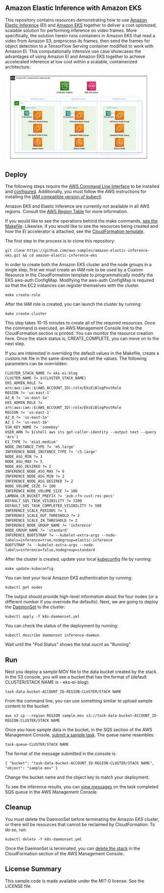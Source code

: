 ## Amazon Elastic Inference with Amazon EKS

This repository contains resources demonstrating how to use [Amazon Elastic Inference](https://aws.amazon.com/machine-learning/elastic-inference/) (EI) and [Amazon EKS](https://aws.amazon.com/eks/) together to deliver a cost optimized, scalable solution for performing inference on video frames. More specifically, the solution herein runs containers in Amazon EKS that read a video from Amazon S3, preprocess its frames, then send the frames for object detection to a TensorFlow Serving container modified to work with Amazon EI. This computationally intensive use case showcases the advantages of using Amazon EI and Amazon EKS together to achieve accelerated inference at low cost within a scalable, containerized architecture.

![overview](images/overview.png)

## Deploy

The following steps require the [AWS Command Line Interface](https://aws.amazon.com/cli/) to be installed and [configured](https://docs.aws.amazon.com/cli/latest/userguide/cli-chap-configure.html). Additionally, you must follow the AWS instructions for installing the [IAM compatible version of kubectl](https://docs.aws.amazon.com/eks/latest/userguide/install-kubectl.html).

Amazon EKS and Elastic Inference are currently not available in all AWS regions. Consult the [AWS Region Table](https://aws.amazon.com/about-aws/global-infrastructure/regional-product-services/) for more information.

If you would like to see the operations behind the make commands, [see the Makefile](https://github.com/aws-samples/amazon-elastic-inference-eks/blob/master/Makefile). Likewise, if you would like to see the resources being created and how the EI accelerator is attached, see the [CloudFormation template](https://github.com/aws-samples/amazon-elastic-inference-eks/blob/master/stack.cfn.yml). 

The first step in the process is to clone this repository:

```
git clone https://github.com/aws-samples/amazon-elastic-inference-eks.git && cd amazon-elastic-inference-eks
```

In order to create both the Amazon EKS cluster and the node groups in a single step, first we must create an IAM role to be used by a Custom Resource in the CloudFormation template to programmatically modify the EKS aws-auth ConfigMap. Modifying the aws-auth ConfigMap is required so that the EC2 instances can register themselves with the cluster.

```
make create-role
```

After the IAM role is created, you can launch the cluster by running:

```
make create-cluster
```

This step takes 10-15 minutes to create all of the required resources. Once the command is executed,
an AWS Management Console link to the CloudFormation section is printed. You can monitor the resource creation
here. Once the stack status is, CREATE_COMPLETE, you can move on to the next step.

If you are interested in overriding the default values in the Makefile, create a custom.mk file in the same directory and set the values. The following parameters can be overridden:

```
CLUSTER_STACK_NAME ?= eks-ei-blog
CLUSTER_NAME ?= $(CLUSTER_STACK_NAME)
EKS_ADMIN_ROLE ?= arn:aws:iam::$(AWS_ACCOUNT_ID):role/EksEiBlogPostRole
REGION ?= 'us-east-1'
AZ_0 ?= 'us-east-1a'
EKS_ADMIN_ROLE ?= arn:aws:iam::$(AWS_ACCOUNT_ID):role/EksEiBlogPostRole
REGION ?= 'us-east-1'
AZ_0 ?= 'us-east-1a'
AZ_1 ?= 'us-east-1b'
SSH_KEY_NAME ?= 'somekey'
USER_ARN ?= $(shell aws sts get-caller-identity --output text --query 'Arn')
EI_TYPE ?= 'eia1.medium'
NODE_INSTANCE_TYPE ?= 'm5.large'
INFERENCE_NODE_INSTANCE_TYPE ?= 'c5.large'
NODE_ASG_MIN ?= 1
NODE_ASG_MAX ?= 5
NODE_ASG_DESIRED ?= 2
INFERENCE_NODE_ASG_MAX ?= 6
INFERENCE_NODE_ASG_MIN ?= 2
INFERENCE_NODE_ASG_DESIRED ?= 2
NODE_VOLUME_SIZE ?= 100
INFERENCE_NODE_VOLUME_SIZE ?= 100
LAMBDA_CR_BUCKET_PREFIX ?= 'pub-cfn-cust-res-pocs'
DEFAULT_SQS_TASK_VISIBILITY ?= 7200
DEFAULT_SQS_TASK_COMPLETED_VISIBILITY ?= 500
INFERENCE_SCALE_PERIODS ?= 1
INFERENCE_SCALE_OUT_THRESHOLD ?= 2
INFERENCE_SCALE_IN_THRESHOLD ?= 2
INFERENCE_NODE_GROUP_NAME ?= 'inference'
NODE_GROUP_NAME ?= 'standard'
INFERENCE_BOOTSTRAP ?= --kubelet-extra-args --node-labels=inference=true,nodegroup=elastic-inference
BOOTSTRAP ?= --kubelet-extra-args --node-labels=inference=false,nodegroup=standard
```

After the cluster is created, update your local [kubeconfig](https://kubernetes.io/docs/tasks/access-application-cluster/configure-access-multiple-clusters/) file by running:

```
make update-kubeconfig
```

You can test your local Amazon EKS authentication by running:

```
kubectl get nodes
```

The output should provide high-level information about the four nodes (or a different number if you overrode the defaults). Next, we are going to deploy the [DaemonSet](https://kubernetes.io/docs/concepts/workloads/controllers/daemonset/) to the cluster:

```
kubectl apply -f k8s-daemonset.yml
```

You can check the status of the deployment by running:

```
kubectl describe daemonset inference-daemon
```
Wait until the "Pod Status" shows the total oucnt as "Running"

## Run

Next you deploy a sample MOV file to the data bucket created by the stack. In the S3 console,
you will see a bucket that has the format of (default CLUSTER/STACK NAME is - eks-ei-blog):

```
task-data-bucket-ACCOUNT_ID-REGION-CLUSTER/STACK NAME
```

From the command line, you can use something similar to upload sample content to the bucket:

```
aws s3 cp --region REGION sample.mov s3://task-data-bucket-ACCOUNT_ID-REGION-CLUSTER/STACK NAME
```

Once you have sample data in the bucket, in the SQS section of the AWS Management Console, [submit a sample task](https://docs.aws.amazon.com/AWSSimpleQueueService/latest/SQSDeveloperGuide/sqs-send-message.html). The queue name resembles:

```
task-queue-CLUSTER/STACK NAME
```

The format of the message submitted in the console is:

```
{ "bucket": "task-data-bucket-ACCOUNT_ID-REGION-CLUSTER/STACK NAME", "object": "sample.mov" }
```

Change the bucket name and the object key to match your deployment.

To see the inference results, you can [view messages](https://docs.aws.amazon.com/AWSSimpleQueueService/latest/SQSDeveloperGuide/sqs-receive-delete-message.html) on the task completed SQS queue in the AWS Management Console.


## Cleanup

You must delete the DaemonSet before terminating the Amazon EKS cluster, or there will be resources that cannot be
reclaimed by CloudFormation. To do so, run:

```
kubectl delete -f k8s-daemonset.yml
```

Once the DaemonSet is terminated, you can [delete the stack](https://docs.aws.amazon.com/AWSCloudFormation/latest/UserGuide/cfn-console-delete-stack.html) in the CloudFormation section of the AWS Management Console.

## License Summary

This sample code is made available under the MIT-0 license. See the LICENSE file.
